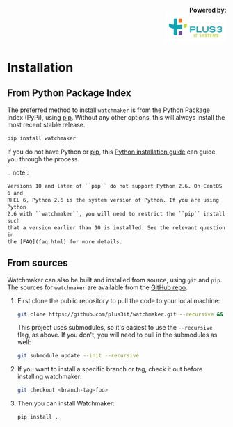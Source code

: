 <p align="right">
<b>Powered by:</b><br>
<a href="https://plus3it.com">
<img src="images/cropped-plus3it-logo-cmyk.png" width="140">
</a>
</p>

# Installation

## From Python Package Index

The preferred method to install `watchmaker` is from the Python Package Index
(PyPi), using [pip][0]. Without any other options, this will always install
the most recent stable release.

```bash
pip install watchmaker
```

If you do not have Python or [pip][0], this [Python installation guide][1]
can guide you through the process.

.. note::

    Versions 10 and later of ``pip`` do not support Python 2.6. On CentOS 6 and
    RHEL 6, Python 2.6 is the system version of Python. If you are using Python
    2.6 with ``watchmaker``, you will need to restrict the ``pip`` install such
    that a version earlier than 10 is installed. See the relevant question in
    the [FAQ](faq.html) for more details.

## From sources

Watchmaker can also be built and installed from source, using `git` and `pip`.
The sources for `watchmaker` are available from the [GitHub repo][2].

1.  First clone the public repository to pull the code to your local machine:

    ```bash
    git clone https://github.com/plus3it/watchmaker.git --recursive && cd watchmaker
    ```

    This project uses submodules, so it's easiest to use the `--recursive`
    flag, as above. If you don't, you will need to pull in the submodules as
    well:

    ```bash
    git submodule update --init --recursive
    ```

2.  If you want to install a specific branch or tag, check it out before
    installing watchmaker:

    ```bash
    git checkout <branch-tag-foo>
    ```

3.  Then you can install Watchmaker:

    ```bash
    pip install .
    ```

[0]: https://pip.pypa.io/en/stable/
[1]: https://python-guide.readthedocs.io/en/latest/starting/installation/
[2]: https://github.com/plus3it/watchmaker
